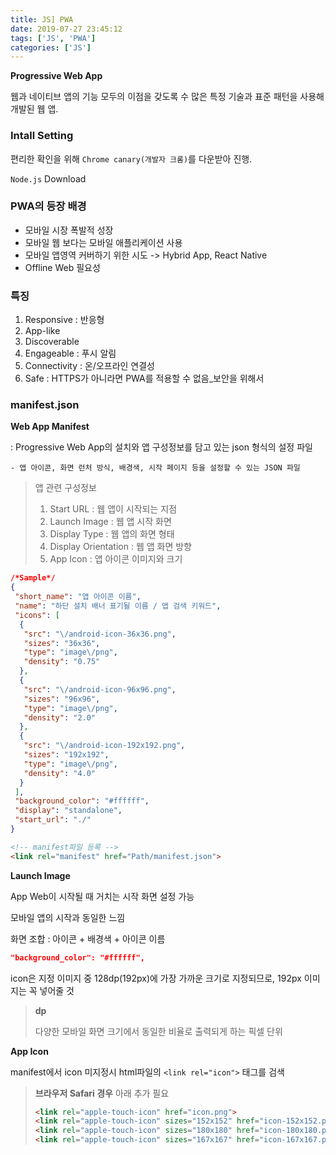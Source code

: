 ```yaml
---
title: JS] PWA
date: 2019-07-27 23:45:12
tags: ['JS', 'PWA']
categories: ['JS']
---
```


**Progressive Web App**

웹과 네이티브 앱의 기능 모두의 이점을 갖도록 수 많은 특정 기술과 표준 패턴을 사용해 개발된 웹 앱.



### Intall Setting

편리한 확인을 위해 `Chrome canary(개발자 크롬)`를 다운받아 진행.

`Node.js` Download



### PWA의 등장 배경

- 모바일 시장 폭발적 성장
- 모바일 웹 보다는 모바일 애플리케이션 사용
- 모바일 앱영역 커버하기 위한 시도 -> Hybrid App, React Native
- Offline Web 필요성



### 특징

1. Responsive : 반응형
2. App-like
3. Discoverable
4. Engageable : 푸시 알림
5. Connectivity : 온/오프라인 연결성
6. Safe : HTTPS가 아니라면 PWA를 적용할 수 없음_보안을 위해서



### manifest.json

**Web App Manifest**

 : Progressive Web App의 설치와 앱 구성정보를 담고 있는 json 형식의 설정 파일

	- 앱 아이콘, 화면 런처 방식, 배경색, 시작 페이지 등을 설정할 수 있는 JSON 파일

> 앱 관련 구성정보
>
> 1. Start URL : 웹 앱이 시작되는 지점
> 2. Launch Image : 웹 앱 시작 화면
> 3. Display Type : 웹 앱의 화면 형태
> 4. Display Orientation : 웹 앱 화면 방향
> 5. App Icon : 앱 아이콘 이미지와 크기



```json
/*Sample*/
{
 "short_name": "앱 아이콘 이름",
 "name": "하단 설치 배너 표기될 이름 / 앱 검색 키워드",
 "icons": [
  {
   "src": "\/android-icon-36x36.png",
   "sizes": "36x36",
   "type": "image\/png",
   "density": "0.75"
  },
  {
   "src": "\/android-icon-96x96.png",
   "sizes": "96x96",
   "type": "image\/png",
   "density": "2.0"
  },
  {
   "src": "\/android-icon-192x192.png",
   "sizes": "192x192",
   "type": "image\/png",
   "density": "4.0"
  }
 ],
 "background_color": "#ffffff",
 "display": "standalone",
 "start_url": "./"
}
```

```html
<!-- manifest파일 등록 -->
<link rel="manifest" href="Path/manifest.json">
```



**Launch Image**

App Web이 시작될 때 거치는 시작 화면 설정 가능

모바일 앱의 시작과 동일한 느낌

화면 조합 : 아이콘 + 배경색 + 아이콘 이름

```json
"background_color": "#ffffff",
```

icon은 지정 이미지 중 128dp(192px)에 가장 가까운 크기로 지정되므로, 192px 이미지는 꼭 넣어줄 것

> **dp**
>
> 다양한 모바일 화면 크기에서 동일한 비율로 출력되게 하는 픽셀 단위



**App Icon**

manifest에서 icon 미지정시 html파일의 `<link rel="icon">` 태그를 검색

> **브라우저 Safari 경우** 아래 추가 필요
>
> ```html
> <link rel="apple-touch-icon" href="icon.png">
> <link rel="apple-touch-icon" sizes="152x152" href="icon-152x152.png">
> <link rel="apple-touch-icon" sizes="180x180" href="icon-180x180.png">
> <link rel="apple-touch-icon" sizes="167x167" href="icon-167x167.png">
> ```
